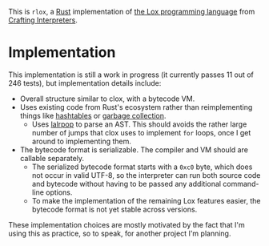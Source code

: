This is `rlox`, a [Rust](https://rust-lang.org/) implementation of [the Lox programming language](https://craftinginterpreters.com/the-lox-language.html) from [Crafting Interpreters](https://craftinginterpreters.com/).

# Implementation

This implementation is still a work in progress (it currently passes 11 out of 246 tests), but implementation details include:

* Overall structure similar to clox, with a bytecode VM.
* Uses existing code from Rust's ecosystem rather than reimplementing things like [hashtables](https://doc.rust-lang.org/std/collections/struct.HashMap.html) or [garbage collection](https://docs.rs/gc).
    * Uses [lalrpop](https://lalrpop.github.io/lalrpop) to parse an AST. This should avoids the rather large number of jumps that clox uses to implement `for` loops, once I get around to implementing them.
* The bytecode format is serializable. The compiler and VM should are callable separately.
    * The serialized bytecode format starts with a `0xc0` byte, which does not occur in valid UTF-8, so the interpreter can run both source code and bytecode without having to be passed any additional command-line options.
    * To make the implementation of the remaining Lox features easier, the bytecode format is not yet stable across versions.

These implementation choices are mostly motivated by the fact that I'm using this as practice, so to speak, for another project I'm planning.
